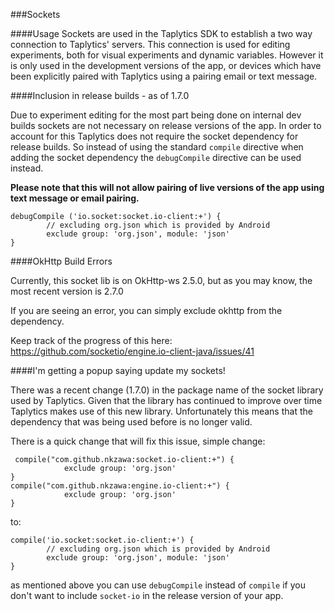 ###Sockets

####Usage
Sockets are used in the Taplytics SDK to establish a two way connection to Taplytics' servers. This connection is used for editing experiments, both for visual experiments and dynamic variables. However it is only used in the development versions of the app, or devices which have been explicitly paired with Taplytics using a pairing email or text message. 

####Inclusion in release builds - as of 1.7.0

Due to experiment editing for the most part being done on internal dev builds sockets are not necessary on release versions of the app. In order to account for this Taplytics does not require the socket dependency for release builds. So instead of using the standard `compile` directive when adding the socket dependency the `debugCompile` directive can be used instead.

**Please note that this will not allow pairing of live versions of the app using text message or email pairing.**

```
debugCompile ('io.socket:socket.io-client:+') {
        // excluding org.json which is provided by Android
        exclude group: 'org.json', module: 'json'
}
```

####OkHttp Build Errors

Currently, this socket lib is on OkHttp-ws 2.5.0, but as you may know, the most recent version is 2.7.0

If you are seeing an error, you can simply exclude okhttp from the dependency. 

Keep track of the progress of this here: https://github.com/socketio/engine.io-client-java/issues/41


####I'm getting a popup saying update my sockets!

There was a recent change (1.7.0) in the package name of the socket library used by Taplytics. Given that the library has continued to improve over time Taplytics makes use of this new library. Unfortunately this means that the dependency that was being used before is no longer valid.

There is a quick change that will fix this issue, simple change:
```
 compile("com.github.nkzawa:socket.io-client:+") {
            exclude group: 'org.json'
}
compile("com.github.nkzawa:engine.io-client:+") {
            exclude group: 'org.json'
}
```

to:

```
compile('io.socket:socket.io-client:+') {
        // excluding org.json which is provided by Android
        exclude group: 'org.json', module: 'json'
}
```

as mentioned above you can use `debugCompile` instead of `compile` if you don't want to include `socket-io` in the release version of your app.
